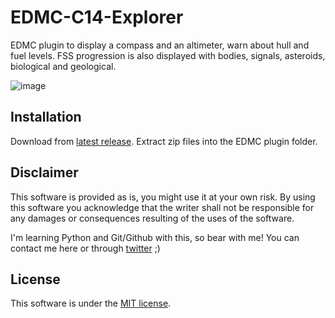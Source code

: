 # EDMC-C14-Explorer
EDMC plugin to display a compass and an altimeter, warn about hull and fuel levels.
FSS progression is also displayed with bodies, signals, asteroids, biological and geological.

![image](https://user-images.githubusercontent.com/114026279/205447099-1481a8ee-56a5-4da0-86e8-a87476391a9c.png)


Installation
---
Download from [latest release](https://github.com/Caprica-XIV/EDMC-C14-Explorer/releases/tag/0.1.0).
Extract zip files into the EDMC plugin folder.

Disclaimer
--------
This software is provided as is, you might use it at your own risk.
By using this software you acknowledge that the writer shall not be responsible for any damages or consequences resulting of the uses of the software.

I'm learning Python and Git/Github with this, so bear with me!
You can contact me here or through [twitter](https://twitter.com/CmdrXiv) ;)

License
-------
This software is under the [MIT license](https://github.com/Caprica-XIV/EDMC-C14-Explorer/blob/main/LICENSE).
